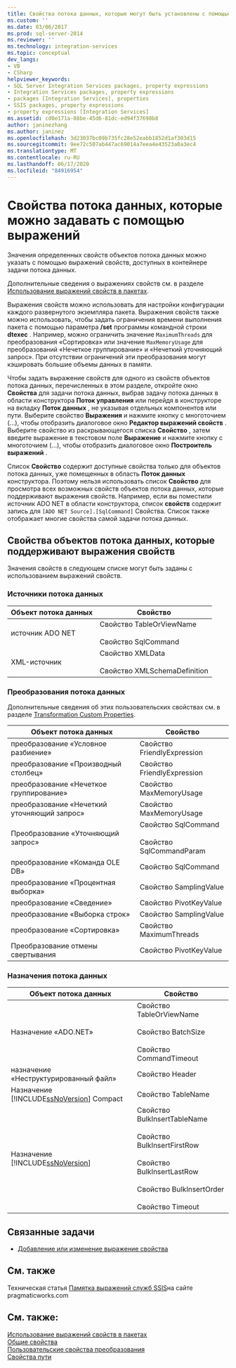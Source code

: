 ```yaml
---
title: Свойства потока данных, которые могут быть установлены с помощью выражений | Документация Майкрософт
ms.custom: ''
ms.date: 03/06/2017
ms.prod: sql-server-2014
ms.reviewer: ''
ms.technology: integration-services
ms.topic: conceptual
dev_langs:
- VB
- CSharp
helpviewer_keywords:
- SQL Server Integration Services packages, property expressions
- Integration Services packages, property expressions
- packages [Integration Services], properties
- SSIS packages, property expressions
- property expressions [Integration Services]
ms.assetid: cd0e171a-08be-45d6-81dc-ed94f37698b8
author: janinezhang
ms.author: janinez
ms.openlocfilehash: 3d23037bc09b735fc28e52eabb1852d1af303d15
ms.sourcegitcommit: 9ee72c507ab447ac69014a7eea4e43523a0a3ec4
ms.translationtype: MT
ms.contentlocale: ru-RU
ms.lasthandoff: 06/17/2020
ms.locfileid: "84916954"
---
```

# <a name="data-flow-properties-that-can-be-set-by-using-expressions"></a>Свойства потока данных, которые можно задавать с помощью выражений
  Значения определенных свойств объектов потока данных можно указать с помощью выражений свойств, доступных в контейнере задачи потока данных.  
  
 Дополнительные сведения о выражениях свойств см. в разделе [Использование выражений свойств в пакетах](expressions/use-property-expressions-in-packages.md).  
  
 Выражения свойств можно использовать для настройки конфигурации каждого развернутого экземпляра пакета. Выражения свойств также можно использовать, чтобы задать ограничения времени выполнения пакета с помощью параметра **/set** программы командной строки **dtexec** . Например, можно ограничить значение `MaximumThreads` для преобразования «Сортировка» или значение `MaxMemoryUsage` для преобразований «Нечеткое группирование» и «Нечеткий уточняющий запрос». При отсутствии ограничений эти преобразования могут кэшировать большие объемы данных в памяти.  
  
 Чтобы задать выражение свойств для одного из свойств объектов потока данных, перечисленных в этом разделе, откройте окно **Свойства** для задачи потока данных, выбрав задачу потока данных в области конструктора **Поток управления** или перейдя в конструкторе на вкладку **Поток данных** , не указывая отдельных компонентов или пути. Выберите свойство **Выражения** и нажмите кнопку с многоточием (...), чтобы отобразить диалоговое окно **Редактор выражений свойств** . Выберите свойство из раскрывающегося списка **Свойство** , затем введите выражение в текстовом поле **Выражение** и нажмите кнопку с многоточием (...), чтобы отобразить диалоговое окно **Построитель выражений** .  
  
 Список **Свойство** содержит доступные свойства только для объектов потока данных, уже помещенных в область **Поток данных** конструктора. Поэтому нельзя использовать список **Свойство** для просмотра всех возможных свойств объектов потока данных, которые поддерживают выражения свойств. Например, если вы поместили источник ADO NET в области конструктора, список **свойств** содержит запись для `[ADO NET Source].[SqlCommand]` Свойства. Список также отображает многие свойства самой задачи потока данных.  
  
## <a name="properties-of-data-flow-objects-that-support-property-expressions"></a>Свойства объектов потока данных, которые поддерживают выражения свойств  
 Значения свойств в следующем списке могут быть заданы с использованием выражений свойств.  
  
### <a name="data-flow-sources"></a>Источники потока данных  
  
|Объект потока данных|Свойство|  
|----------------------|--------------|  
|источник ADO NET|Свойство TableOrViewName<br /><br /> Свойство SqlCommand|  
|XML-источник|Свойство XMLData<br /><br /> Свойство XMLSchemaDefinition|  
  
### <a name="data-flow-transformations"></a>Преобразования потока данных  
 Дополнительные сведения об этих пользовательских свойствах см. в разделе [Transformation Custom Properties](data-flow/transformations/transformation-custom-properties.md).  
  
|Объект потока данных|Свойство|  
|----------------------|--------------|  
|преобразование «Условное разбиение»|Свойство FriendlyExpression|  
|преобразование «Производный столбец»|Свойство FriendlyExpression|  
|преобразование «Нечеткое группирование»|Свойство MaxMemoryUsage|  
|преобразование «Нечеткий уточняющий запрос»|Свойство MaxMemoryUsage|  
|Преобразование «Уточняющий запрос»|Свойство SqlCommand<br /><br /> Свойство SqlCommandParam|  
|преобразование «Команда OLE DB»|Свойство SqlCommand|  
|преобразование «Процентная выборка»|Свойство SamplingValue|  
|преобразование «Сведение»|Свойство PivotKeyValue|  
|преобразование «Выборка строк»|Свойство SamplingValue|  
|преобразование «Сортировка»|Свойство MaximumThreads|  
|Преобразование отмены свертывания|Свойство PivotKeyValue|  
  
### <a name="data-flow-destinations"></a>Назначения потока данных  
  
|Объект потока данных|Свойство|  
|----------------------|--------------|  
|Назначение «ADO.NET»|Свойство TableOrViewName<br /><br /> Свойство BatchSize<br /><br /> Свойство CommandTimeout|  
|назначение «Неструктурированный файл»|Свойство Header|  
|Назначение [!INCLUDE[ssNoVersion](../includes/ssnoversion-md.md)] Compact|Свойство TableName|  
|Назначение [!INCLUDE[ssNoVersion](../includes/ssnoversion-md.md)]|Свойство BulkInsertTableName<br /><br /> Свойство BulkInsertFirstRow<br /><br /> Свойство BulkInsertLastRow<br /><br /> Свойство BulkInsertOrder<br /><br /> Свойство Timeout|  
  
## <a name="related-tasks"></a>Связанные задачи  
  
-   [Добавление или изменение выражение свойства](expressions/add-or-change-a-property-expression.md)  
  
## <a name="related-content"></a>См. также  
 Техническая статья [Памятка выражений служб SSIS](https://pragmaticworks.com/Resources/Cheat-Sheets/SSIS-Expression-Cheat-Sheet)на сайте pragmaticworks.com  
  
## <a name="see-also"></a>См. также:  
 [Использование выражений свойств в пакетах](expressions/use-property-expressions-in-packages.md)   
 [Общие свойства](../../2014/integration-services/common-properties.md)   
 [Пользовательские свойства преобразования](data-flow/transformations/transformation-custom-properties.md)   
 [Свойства пути](../../2014/integration-services/path-properties.md)  
  
  
